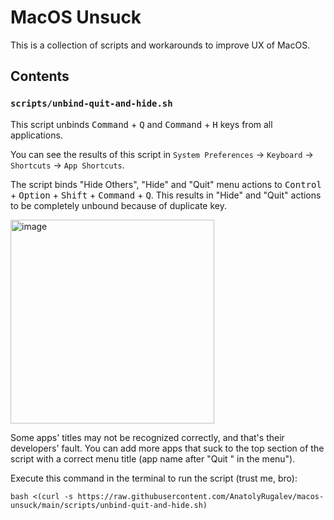 # MacOS Unsuck

This is a collection of scripts and workarounds to improve UX of MacOS.

## Contents

### `scripts/unbind-quit-and-hide.sh`

This script unbinds <kbd>Command</kbd> + <kbd>Q</kbd> and <kbd>Command</kbd> + <kbd>H</kbd>
keys from all applications.

You can see the results of this script in `System Preferences` -> `Keyboard` -> `Shortcuts` -> `App Shortcuts`.

The script binds "Hide Others", "Hide" and "Quit" menu actions to <kbd>Control</kbd> + <kbd>Option</kbd> + 
<kbd>Shift</kbd> + <kbd>Command</kbd> + <kbd>Q</kbd>. This results in "Hide" and "Quit" actions to be completely 
unbound because of duplicate key.

<img width="326" alt="image" src="https://user-images.githubusercontent.com/1397674/216779367-686bdc75-8fa7-4a60-9079-f618f08b4512.png">

Some apps' titles may not be recognized correctly, and that's their developers' fault. You can add more apps that suck
to the top section of the script with a correct menu title (app name after "Quit " in the menu").

Execute this command in the terminal to run the script (trust me, bro):

```shell
bash <(curl -s https://raw.githubusercontent.com/AnatolyRugalev/macos-unsuck/main/scripts/unbind-quit-and-hide.sh)
```
